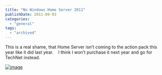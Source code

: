 ```yaml
---
title: "No Windows Home Server 2011"
publishDate: 2011-09-03
categories: 
  - "general"
tags:
  - "archived"
---
```


This is a real shame, that Home Server isn’t coming to the action pack this year like it did last year.    I think I won’t purchase it next year and go for TechNet instead.

[![image](https://ramblinggeek.co.uk/wp-content/uploads/2011/09/image_thumb.png "image")](https://ramblinggeek.co.uk/wp-content/uploads/2011/09/image1.png)
